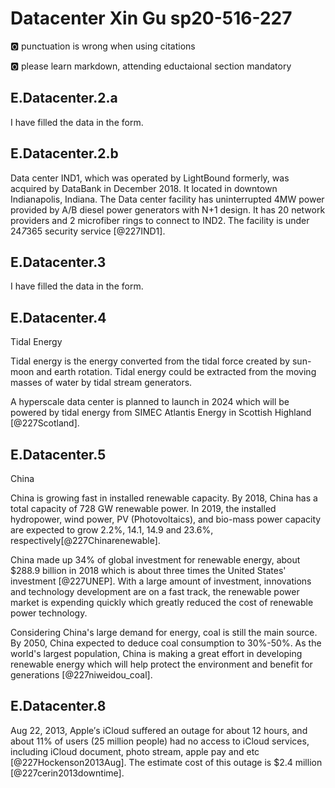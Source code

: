# Datacenter Xin Gu sp20-516-227

:o2: punctuation is wrong when using citations

:o2: please learn markdown, attending eductaional section mandatory

## E.Datacenter.2.a

I have filled the data in the form.

## E.Datacenter.2.b

Data center IND1, which was operated by LightBound formerly, was acquired by DataBank in December 2018. It located in downtown Indianapolis, Indiana. The Data center facility has uninterrupted 4MW power provided by A/B diesel power generators with N+1 design. It has 20 network providers and 2 microfiber rings to connect to IND2. The facility is under 24*7*365 security service [@227IND1].

## E.Datacenter.3

I have filled the data in the form.

## E.Datacenter.4

Tidal Energy

Tidal energy is the energy converted from the tidal force created by sun-moon and earth rotation. Tidal energy could be extracted from the moving masses of water by tidal stream generators.

A hyperscale data center is planned to launch in 2024 which will be powered by tidal energy from SIMEC Atlantis Energy in Scottish Highland [@227Scotland]. 

## E.Datacenter.5

China

China is growing fast in installed renewable capacity. By 2018, China has a total capacity of 728 GW renewable power. In 2019, the installed hydropower, wind power, PV (Photovoltaics), and bio-mass power capacity are expected to grow 2.2%, 14.1, 14.9 and 23.6%, respectively[@227Chinarenewable].

China made up 34% of global investment for renewable energy, about $288.9 billion in 2018 which is about three times the United States' investment [@227UNEP]. With a large amount of investment, innovations and technology development are on a fast track, the renewable power market is expending quickly which greatly reduced the cost of renewable power technology.

Considering China's large demand for energy, coal is still the main source. By 2050, China expected to deduce coal consumption to 30%-50%. As the world's largest population, China is making a great effort in developing renewable energy which will help protect the environment and benefit for generations [@227niweidou_coal]. 

## E.Datacenter.8

Aug 22, 2013, Apple′s iCloud suffered an outage for about 12 hours, and about 11% of users (25 million people) had no access to iCloud services, including iCloud document, photo stream, apple pay and etc [@227Hockenson2013Aug]. The estimate cost of this outage is $2.4 million [@227cerin2013downtime].


